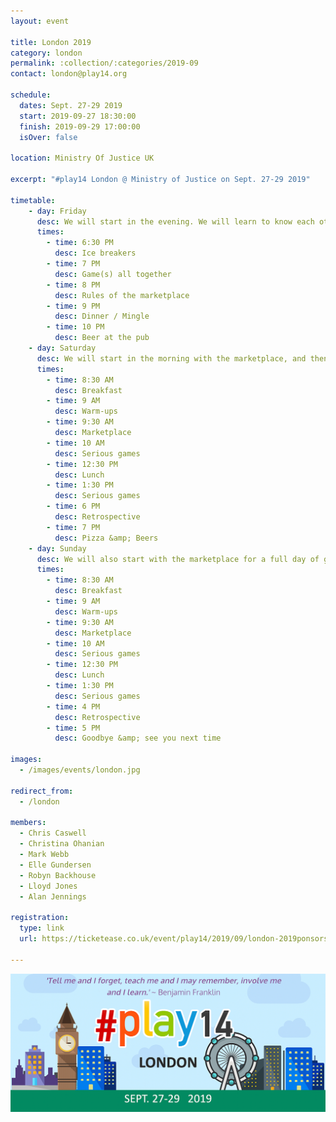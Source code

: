 ```yaml
---
layout: event

title: London 2019
category: london
permalink: :collection/:categories/2019-09
contact: london@play14.org

schedule:
  dates: Sept. 27-29 2019
  start: 2019-09-27 18:30:00
  finish: 2019-09-29 17:00:00
  isOver: false

location: Ministry Of Justice UK

excerpt: "#play14 London @ Ministry of Justice on Sept. 27-29 2019"

timetable:
    - day: Friday
      desc: We will start in the evening. We will learn to know each other and share a nice dinner all together.
      times:
        - time: 6:30 PM
          desc: Ice breakers
        - time: 7 PM
          desc: Game(s) all together
        - time: 8 PM
          desc: Rules of the marketplace
        - time: 9 PM
          desc: Dinner / Mingle
        - time: 10 PM
          desc: Beer at the pub
    - day: Saturday
      desc: We will start in the morning with the marketplace, and then we will play games all day long.
      times:
        - time: 8:30 AM
          desc: Breakfast
        - time: 9 AM
          desc: Warm-ups
        - time: 9:30 AM
          desc: Marketplace
        - time: 10 AM
          desc: Serious games
        - time: 12:30 PM
          desc: Lunch
        - time: 1:30 PM
          desc: Serious games
        - time: 6 PM
          desc: Retrospective
        - time: 7 PM
          desc: Pizza &amp; Beers
    - day: Sunday
      desc: We will also start with the marketplace for a full day of games. Whoever needs to catch a plane can leave earlier.
      times:
        - time: 8:30 AM
          desc: Breakfast
        - time: 9 AM
          desc: Warm-ups
        - time: 9:30 AM
          desc: Marketplace
        - time: 10 AM
          desc: Serious games
        - time: 12:30 PM
          desc: Lunch
        - time: 1:30 PM
          desc: Serious games
        - time: 4 PM
          desc: Retrospective
        - time: 5 PM
          desc: Goodbye &amp; see you next time

images:
  - /images/events/london.jpg

redirect_from:
  - /london

members:
  - Chris Caswell
  - Christina Ohanian
  - Mark Webb
  - Elle Gundersen
  - Robyn Backhouse
  - Lloyd Jones
  - Alan Jennings

registration:
  type: link
  url: https://ticketease.co.uk/event/play14/2019/09/london-2019ponsors:

---
```


![infographcis](/images/events/london/2019/play14-london-2019.png)
